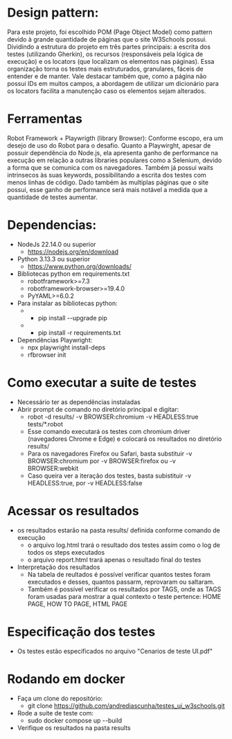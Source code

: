 # Design pattern:
Para este projeto, foi escolhido POM (Page Object Model) como pattern devido à grande quantidade de páginas que o site W3Schools possui.
Dividindo a estrutura do projeto em três partes principais: a escrita dos testes (utilizando Gherkin), os recursos (responsáveis pela lógica de execução) e os locators (que localizam os elementos nas páginas).
Essa organização torna os testes mais estruturados, granulares, fáceis de entender e de manter. Vale destacar também que, como a página não possui IDs em muitos campos, a abordagem de utilizar um dicionário para os locators facilita a manutenção caso os elementos sejam alterados.

# Ferramentas
Robot Framework + Playwrigth (library Browser): Conforme escopo, era um desejo de uso do Robot para o desafio.
Quanto a Playwirght, apesar de possuir dependência do Node.js, ela apresenta ganho de performance na execução em relação a outras libraries populares como a Selenium, devido a forma que se comunica com os navegadores.
Também já possui waits intrinsecos às suas keywords, possibilitando a escrita dos testes com menos linhas de código.
Dado também às multiplas páginas que o site possui, esse ganho de performance será mais notável a medida que a quantidade de testes aumentar.

# Dependencias:
- NodeJs 22.14.0 ou superior
  - https://nodejs.org/en/download
- Python 3.13.3 ou superior
  - https://www.python.org/downloads/
- Bibliotecas python em requirements.txt
  - robotframework>=7.3
  - robotframework-browser>=19.4.0
  - PyYAML>=6.0.2
- Para instalar as bibliotecas python:
  - - pip install --upgrade pip
  - - pip install -r requirements.txt
- Dependências Playwright:
  - npx playwright install-deps
  - rfbrowser init

# Como executar a suite de testes
- Necessário ter as dependências instaladas
- Abrir prompt de comando no diretório principal e digitar:
  - robot -d results/ -v BROWSER:chromium  -v HEADLESS:true tests/*.robot
  - Esse comando executará os testes com chromium driver (navegadores Chrome e Edge) e colocará os resultados no diretório results/
  - Para os navegadores Firefox ou Safari, basta substituir -v BROWSER:chromium por -v BROWSER:firefox ou -v BROWSER:webkit
  - Caso queira ver a iteração dos testes, basta subistituir -v HEADLESS:true, por -v HEADLESS:false

# Acessar os resultados
- os resultados estarão na pasta results/ definida conforme comando de execução
  - o arquivo log.html trará o resultado dos testes assim como o log de todos os steps executados
  - o arquivo report.html trará apenas o resultado final do testes
- Interpretação dos resultados
  - Na tabela de reultados é possível verificar quantos testes foram executados e desses, quantos passarm, reprovaram ou saltaram.
  - Também é possível verificar os resultados por TAGS, onde as TAGS foram usadas para mostrar a qual contexto o teste pertence: HOME PAGE, HOW TO PAGE, HTML PAGE
 
# Especificação dos testes
- Os testes estão especificados no arquivo "Cenarios de teste UI.pdf"

# Rodando em docker
- Faça um clone do repositório:
  -  git clone https://github.com/andrediascunha/testes_ui_w3schools.git
- Rode a suite de teste com:
  -  sudo docker compose up --build
-  Verifique os resultados na pasta results
